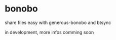 bonobo
===============

share files easy with generous-bonobo and btsync

in development, more infos comming soon

